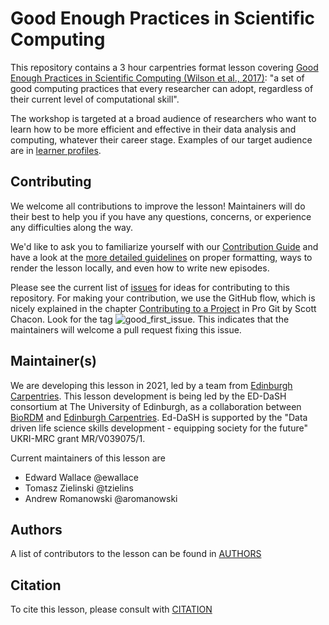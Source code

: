 # Good Enough Practices in Scientific Computing

This repository contains a 3 hour carpentries format lesson covering [Good Enough Practices in Scientific Computing (Wilson et al., 2017)](https://doi.org/10.1371/journal.pcbi.1005510): "a set of good computing practices that every researcher can adopt, regardless of their current level of computational skill".

The workshop is targeted at a broad audience of researchers who want to learn how to be more efficient and effective in their data analysis and computing, whatever their career stage.
Examples of our target audience are in [learner profiles](_extras/learner-profiles.md).

## Contributing

We welcome all contributions to improve the lesson! Maintainers will do their best to help you if you have any
questions, concerns, or experience any difficulties along the way.

We'd like to ask you to familiarize yourself with our [Contribution Guide](CONTRIBUTING.md) and have a look at
the [more detailed guidelines][lesson-example] on proper formatting, ways to render the lesson locally, and even
how to write new episodes.

Please see the current list of [issues](https://github.com/carpentries-incubator/good-enough-practices/issues) for ideas for contributing to this
repository. For making your contribution, we use the GitHub flow, which is
nicely explained in the chapter [Contributing to a Project](http://git-scm.com/book/en/v2/GitHub-Contributing-to-a-Project) in Pro Git
by Scott Chacon.
Look for the tag ![good_first_issue](https://img.shields.io/badge/-good%20first%20issue-gold.svg). This indicates that the maintainers will welcome a pull request fixing this issue.


## Maintainer(s)

We are developing this lesson in 2021, led by a team from [Edinburgh Carpentries](https://edcarp.github.io/).
This lesson development is being led by the ED-DaSH consortium at The University of Edinburgh, as a collaboration between [BioRDM](https://www.ed.ac.uk/biology/research/facilities/research-data-management) and [Edinburgh Carpentries](https://edcarp.github.io/).
Ed-DaSH is supported by the "Data driven life science skills development - equipping society for the future" UKRI-MRC grant MR/V039075/1.

Current maintainers of this lesson are

* Edward Wallace @ewallace
* Tomasz Zielinski @tzielins 
* Andrew Romanowski @aromanowski 

## Authors

A list of contributors to the lesson can be found in [AUTHORS](AUTHORS)

## Citation

To cite this lesson, please consult with [CITATION](CITATION)

[cdh]: https://cdh.carpentries.org
[change-default-branch]: https://docs.github.com/en/github/administering-a-repository/changing-the-default-branch
[community-lessons]: https://carpentries.org/community-lessons
[lesson-example]: https://carpentries.github.io/lesson-example
